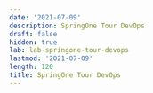 ```yaml
---
date: '2021-07-09'
description: SpringOne Tour DevOps 
draft: false
hidden: true
lab: lab-springone-tour-devops
lastmod: '2021-07-09'
length: 120
title: SpringOne Tour DevOps
---
```


